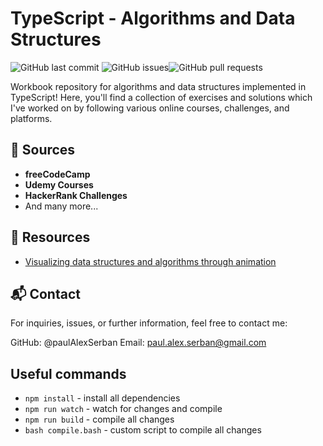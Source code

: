 # TypeScript - Algorithms and Data Structures

![GitHub last commit](https://img.shields.io/github/last-commit/paulAlexSerban/wbk--algorithms-n-data-structures--typescript) ![GitHub issues](https://img.shields.io/github/issues-raw/paulAlexSerban/wbk--algorithms-n-data-structures--typescript)![GitHub pull requests](https://img.shields.io/github/issues-pr-raw/paulAlexSerban/wbk--algorithms-n-data-structures--typescript)

Workbook repository for algorithms and data structures implemented in TypeScript! Here, you'll find a collection of exercises and solutions which I've worked on by following various online courses, challenges, and platforms.

## 📘 Sources

-   **freeCodeCamp**
-   **Udemy Courses**
-   **HackerRank Challenges**
-   And many more...

## 📘 Resources

-   [Visualizing data structures and algorithms through animation](https://visualgo.net/en)

## 📬 Contact
For inquiries, issues, or further information, feel free to contact me:

GitHub: @paulAlexSerban
Email: paul.alex.serban@gmail.com



## Useful commands
- `npm install` - install all dependencies
- `npm run watch` - watch for changes and compile
- `npm run build` - compile all changes
- `bash compile.bash` - custom script to compile all changes